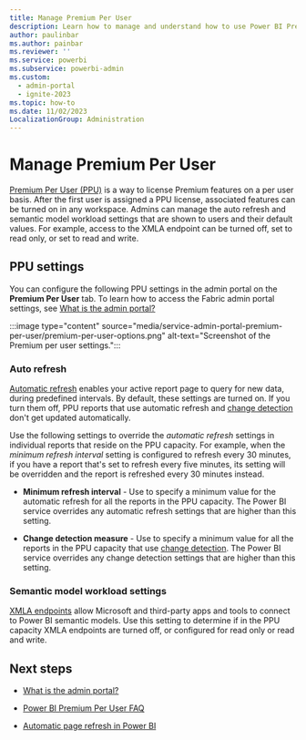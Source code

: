 ```yaml
---
title: Manage Premium Per User
description: Learn how to manage and understand how to use Power BI Premium Per User settings in the admin portal.
author: paulinbar
ms.author: painbar
ms.reviewer: ''
ms.service: powerbi
ms.subservice: powerbi-admin
ms.custom:
  - admin-portal
  - ignite-2023
ms.topic: how-to
ms.date: 11/02/2023
LocalizationGroup: Administration
---
```


# Manage Premium Per User

[Premium Per User (PPU)](/power-bi/enterprise/service-premium-per-user-faq) is a way to license Premium features on a per user basis. After the first user is assigned a PPU license, associated features can be turned on in any workspace. Admins can manage the auto refresh and semantic model workload settings that are shown to users and their default values. For example, access to the XMLA endpoint can be turned off, set to read only, or set to read and write.

## PPU settings

You can configure the following PPU settings in the admin portal on the **Premium Per User** tab. To learn how to access the Fabric admin portal settings, see [What is the admin portal?](admin-center.md)

   :::image type="content" source="media/service-admin-portal-premium-per-user/premium-per-user-options.png" alt-text="Screenshot of the Premium per user settings.":::

### Auto refresh

[Automatic refresh](/power-bi/create-reports/desktop-automatic-page-refresh) enables your active report page to query for new data, during predefined intervals. By default, these settings are turned on. If you turn them off, PPU reports that use automatic refresh and [change detection](/power-bi/create-reports/desktop-automatic-page-refresh#change-detection) don't get updated automatically.

Use the following settings to override the *automatic refresh* settings in individual reports that reside on the PPU capacity. For example, when the *minimum refresh interval* setting is configured to refresh every 30 minutes, if you have a report that's set to refresh every five minutes, its setting will be overridden and the report is refreshed every 30 minutes instead.

* **Minimum refresh interval** - Use to specify a minimum value for the automatic refresh for all the reports in the PPU capacity. The Power BI service overrides any automatic refresh settings that are higher than this setting.

* **Change detection measure** - Use to specify a minimum value for all the reports in the PPU capacity that use [change detection](/power-bi/create-reports/desktop-automatic-page-refresh#change-detection). The Power BI service overrides any change detection settings that are higher than this setting.

### Semantic model workload settings

[XMLA endpoints](/power-bi/enterprise/service-premium-connect-tools) allow Microsoft and third-party apps and tools to connect to Power BI semantic models. Use this setting to determine if in the PPU capacity XMLA endpoints are turned off, or configured for read only or read and write.

## Next steps

- [What is the admin portal?](admin-center.md)

- [Power BI Premium Per User FAQ](/power-bi/enterprise/service-premium-per-user-faq)

- [Automatic page refresh in Power BI](/power-bi/create-reports/desktop-automatic-page-refresh)
